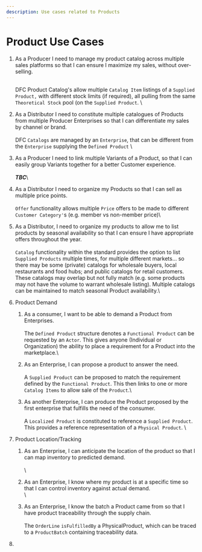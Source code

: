 ```yaml
---
description: Use cases related to Products
---
```


# Product Use Cases

1.  As a Producer I need to manage my product catalog across multiple sales platforms so that I can ensure I maximize my sales, without over-selling.

    &#x20;\
    DFC Product Catalog's allow multiple `Catalog Item` listings of a `Supplied Product,` with different stock limits (if required), all pulling from the same `Theoretical Stock` pool (on the `Supplied Product`. \

2. As a Distributor I need to constitute multiple catalogues of Products from multiple Producer Enterprises so that I can differentiate my sales by channel or brand.\
   \
   DFC `Catalogs` are managed by an `Enterprise`, that can be different from the `Enterprise` supplying the `Defined Product` \

3. As a Producer I need to link multiple Variants of a Product, so that I can easily group Variants together for a better Customer experience.\
   \
   _**TBC**_\

4. As a Distributor I need to organize my Products so that I can sell as multiple price points.\
   \
   `Offer` functionality allows multiple `Price` offers to be made to different `Customer Category'`s (e.g. member vs non-member price)\

5. As a Distributor, I need to organize my products to allow me to list products by seasonal availability so that I can ensure I have appropriate offers throughout the year.\
   \
   `Catalog` functionality within the standard provides the option to list `Supplied Products` multiple times, for multiple different markets... so there may be some (private) catalogs for wholesale buyers, local restaurants and food hubs; and public catalogs for retail customers. These catalogs may overlap but not fully match (e.g. some products may not have the volume to warrant wholesale listing). Multiple catalogs can be maintained to match seasonal Product availability.\

6. Product Demand
   1. As a consumer, I want to be able to demand a Product from Enterprises. \
      \
      The `Defined Product` structure denotes a `Functional Product` can be requested by an `Actor`. This gives anyone (Individual or Organization) the ability to place a requirement for a Product into the marketplace.\

   2. As an Enterprise, I can propose a product to answer the need. \
      \
      A `Supplied Product` can be proposed to match the requirement defined by the `Functional Product`. This then links to one or more `Catalog Items` to allow sale of the `Product`.\

   3. As another Enterprise, I can produce the Product proposed by the first enterprise that fulfills the need of the consumer.\
      \
      A `Localized Product` is constituted to reference a `Supplied Product`. This provides a reference representation of a `Physical Product`. \

7. Product Location/Tracking&#x20;
   1. As an Enterprise, I can anticipate the location of the product so that I can map inventory to predicted demand. \
      \
      \

   2. As an Enterprise, I know where my product is at a specific time so that I can control inventory against actual demand. \
      \

   3. As an Enterprise, I know the batch a Product came from so that I have product traceability through the supply chain.\
      \
      The `OrderLine` `isFulfilledBy` a PhysicalProduct, which can be traced to a `ProductBatch` containing traceability data.
8.
